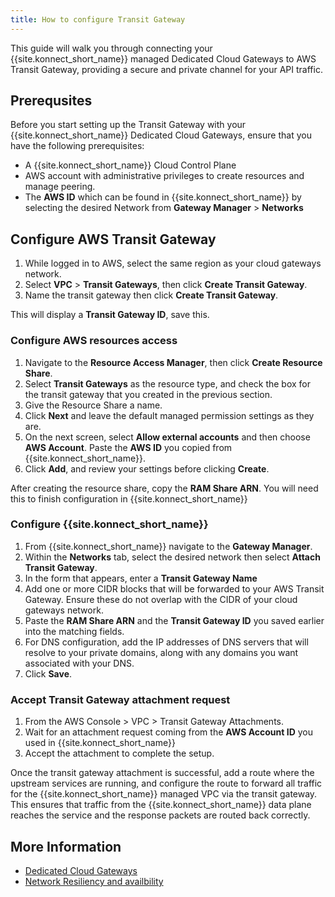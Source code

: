 ```yaml
---
title: How to configure Transit Gateway
---
```



This guide will walk you through connecting your {{site.konnect_short_name}} managed Dedicated Cloud Gateways to AWS Transit Gateway, providing a secure and private channel for your API traffic.

## Prerequsites 

Before you start setting up the Transit Gateway with your {{site.konnect_short_name}} Dedicated Cloud Gateways, ensure that you have the following prerequisites:

* A {{site.konnect_short_name}} Cloud Control Plane
* AWS account with administrative privileges to create resources and manage peering.
* The **AWS ID** which can be found in {{site.konnect_short_name}} by selecting the desired Network from **Gateway Manager** > **Networks**

## Configure AWS Transit Gateway

1. While logged in to AWS, select the same region as your cloud gateways network. 
1. Select **VPC** > **Transit Gateways**, then click **Create Transit Gateway**.
1. Name the transit gateway then click **Create Transit Gateway**. 

This will display a **Transit Gateway ID**, save this. 

### Configure AWS resources access

1. Navigate to the **Resource Access Manager**, then click  **Create Resource Share**. 
1. Select **Transit Gateways** as the resource type, and check the box for the transit gateway that you created in the previous section.
1. Give the Resource Share a name.
1. Click **Next** and leave the default managed permission settings as they are.
1. On the next screen, select **Allow external accounts** and then choose **AWS Account**. Paste the **AWS ID** you copied from {{site.konnect_short_name}}.
1. Click **Add**, and review your settings before clicking **Create**.

After creating the resource share, copy the **RAM Share ARN**. You will need this to finish configuration in {{site.konnect_short_name}}

### Configure {{site.konnect_short_name}}

1. From {{site.konnect_short_name}} navigate to the **Gateway Manager**.
1. Within the **Networks** tab, select the desired network then select **Attach Transit Gateway**.
1. In the form that appears, enter a **Transit Gateway Name**
1. Add one or more CIDR blocks that will be forwarded to your AWS Transit Gateway. Ensure these do not overlap with the CIDR of your cloud gateways network.
1. Paste the **RAM Share ARN** and the **Transit Gateway ID** you saved earlier into the matching fields.
1. For DNS configuration, add the IP addresses of DNS servers that will resolve to your private domains, along with any domains you want associated with your DNS.
1. Click **Save**.

### Accept Transit Gateway attachment request

1. From the AWS Console > VPC > Transit Gateway Attachments.
2. Wait for an attachment request coming from the **AWS Account ID** you used in {{site.konnect_short_name}}
1. Accept the attachment to complete the setup.

Once the transit gateway attachment is successful, add a route where the upstream services are running, and configure the route to forward all traffic for the {{site.konnect_short_name}} managed VPC via the transit gateway. This ensures that traffic from the {{site.konnect_short_name}} data plane reaches the service and the response packets are routed back correctly.


## More Information

* [Dedicated Cloud Gateways](/konnect/dedicated-cloud-gateways/)
* [Network Resiliency and availbility](/konnect/network-resiliency/)